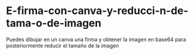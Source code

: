 # E-firma-con-canva-y-reducci-n-de-tama-o-de-imagen
Puedes dibujar en un canva una firma y obtener la imagen en base64 para posteriormente reducir el tamaño de la imagen

